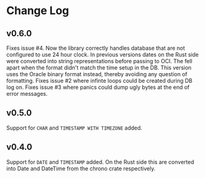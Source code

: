 # Change Log

## v0.6.0

Fixes issue #4. Now the library correctly handles database that are not configured to use 24 hour clock. In previous versions dates on the Rust side were converted into string representations before passing to OCI. The fell apart when the format didn't match the time setup in the DB. This version uses the Oracle binary format instead, thereby avoiding any question of formatting. Fixes issue #2 where infinte loops could be created during DB log on. Fixes issue #3 where panics could dump ugly bytes at the end of error messages.

## v0.5.0

Support for `CHAR` and `TIMESTAMP WITH TIMEZONE` added.

## v0.4.0

Support for `DATE` and `TIMESTAMP` added. On the Rust side this are converted into Date<Utc> and DateTime<Utc> from the chrono crate respectively.

